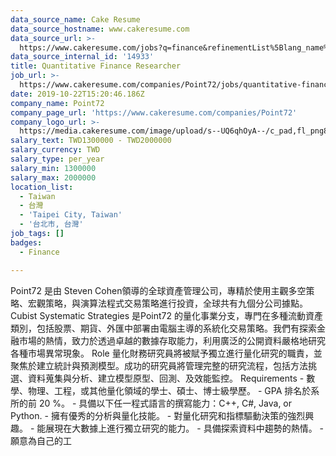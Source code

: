 ```yaml
---
data_source_name: Cake Resume
data_source_hostname: www.cakeresume.com
data_source_url: >-
  https://www.cakeresume.com/jobs?q=finance&refinementList%5Blang_name%5D%5B0%5D=English&refinementList%5Bsalary_type%5D=per_year&range%5Bsalary_range%5D%5Bmin%5D=1000000&page=3
data_source_internal_id: '14933'
title: Quantitative Finance Researcher
job_url: >-
  https://www.cakeresume.com/companies/Point72/jobs/quantitative-finance-researcher
date: 2019-10-22T15:20:46.186Z
company_name: Point72
company_page_url: 'https://www.cakeresume.com/companies/Point72'
company_logo_url: >-
  https://media.cakeresume.com/image/upload/s--UQ6qhOyA--/c_pad,fl_png8,h_200,w_200/v1571756912/qk2tjhnoebogeu5b1py4.png
salary_text: TWD1300000 - TWD2000000
salary_currency: TWD
salary_type: per_year
salary_min: 1300000
salary_max: 2000000
location_list:
  - Taiwan
  - 台灣
  - 'Taipei City, Taiwan'
  - '台北市, 台灣'
job_tags: []
badges:
  - Finance

---
```


Point72 是由 Steven Cohen領導的全球資產管理公司，專精於使用主觀多空策略、宏觀策略，與演算法程式交易策略進行投資，全球共有九個分公司據點。 Cubist Systematic Strategies 是Point72 的量化事業分支，專門在多種流動資產類別，包括股票、期貨、外匯中部署由電腦主導的系統化交易策略。我們有探索金融市場的熱情，致力於透過卓越的數據存取能力，利用廣泛的公開資料嚴格地研究各種市場異常現象。 Role 量化財務研究員將被賦予獨立進行量化研究的職責，並聚焦於建立統計與預測模型。成功的研究員將管理完整的研究流程，包括方法挑選、資料蒐集與分析、建立模型原型、回測、及效能監控。 Requirements - 數學、物理、工程，或其他量化領域的學士、碩士、博士級學歷。 - GPA 排名於系所的前 20 %。 - 具備以下任一程式語言的撰寫能力：C++, C#, Java, or Python. - 擁有優秀的分析與量化技能。 - 對量化研究和指標驅動決策的強烈興趣。 - 能展現在大數據上進行獨立研究的能力。 - 具備探索資料中趨勢的熱情。 - 願意為自己的工